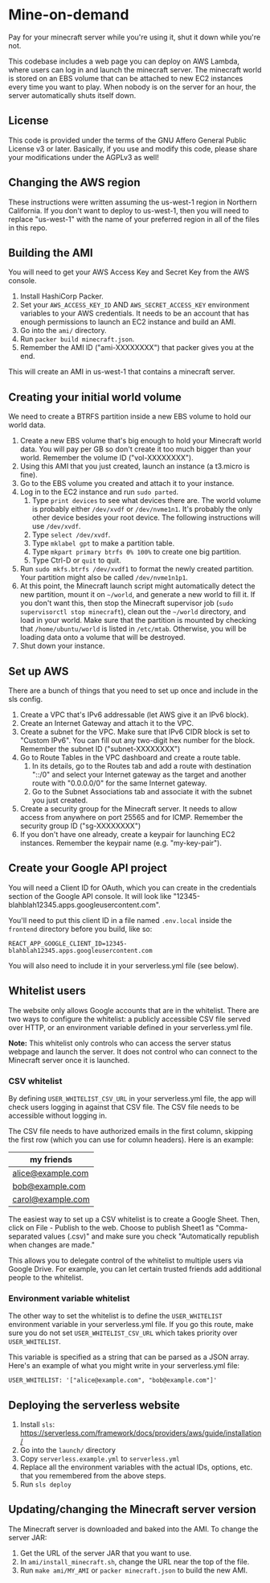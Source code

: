 # Mine-on-demand

Pay for your minecraft server while you're using it, shut it down while you're
not.

This codebase includes a web page you can deploy on AWS Lambda, where users can
log in and launch the minecraft server. The minecraft world is stored on an EBS
volume that can be attached to new EC2 instances every time you want to play.
When nobody is on the server for an hour, the server automatically shuts itself
down.

## License

This code is provided under the terms of the GNU Affero General Public
License v3 or later. Basically, if you use and modify this code, please share
your modifications under the AGPLv3 as well!

## Changing the AWS region

These instructions were written assuming the us-west-1 region in Northern
California. If you don't want to deploy to us-west-1, then you will need to
replace "us-west-1" with the name of your preferred region in all of the
files in this repo.

## Building the AMI

You will need to get your AWS Access Key and Secret Key from the AWS console.

1. Install HashiCorp Packer.
1. Set your `AWS_ACCESS_KEY_ID` AND `AWS_SECRET_ACCESS_KEY` environment
   variables to your AWS credentials. It needs to be an account that has enough
   permissions to launch an EC2 instance and build an AMI.
1. Go into the `ami/` directory.
1. Run `packer build minecraft.json`.
1. Remember the AMI ID ("ami-XXXXXXXX") that packer gives you at the end.

This will create an AMI in us-west-1 that contains a minecraft server.


## Creating your initial world volume

We need to create a BTRFS partition inside a new EBS volume to hold our world
data.

1. Create a new EBS volume that's big enough to hold your Minecraft world
data. You will pay per GB so don't create it too much bigger than your world.
Remember the volume ID ("vol-XXXXXXXX").
1. Using this AMI that you just created, launch an instance (a t3.micro is fine).
1. Go to the EBS volume you created and attach it to your instance.
1. Log in to the EC2 instance and run `sudo parted`.
    1. Type `print devices` to see what devices there are. The world volume
    is probably either `/dev/xvdf` or `/dev/nvme1n1`. It's probably the only
    other device besides your root device. The following instructions will
    use `/dev/xvdf`.
    1. Type `select /dev/xvdf`.
    1. Type `mklabel gpt` to make a partition table.
    1. Type `mkpart primary btrfs 0% 100%` to create one big partition.
    1. Type Ctrl-D or `quit` to quit.
1. Run `sudo mkfs.btrfs /dev/xvdf1` to format the newly created partition.
Your partition might also be called `/dev/nvme1n1p1`.
1. At this point, the Minecraft launch script might automatically detect the
new partition, mount it on `~/world`, and generate a new world to fill it. If
you don't want this, then stop the Minecraft supervisor job (`sudo
supervisorctl stop minecraft`), clean out the `~/world` directory, and load
in your world. Make sure that the partition is mounted by checking that
`/home/ubuntu/world` is listed in `/etc/mtab`. Otherwise, you will be loading
data onto a volume that will be destroyed.
1. Shut down your instance.

## Set up AWS

There are a bunch of things that you need to set up once and include in the sls config.

1. Create a VPC that's IPv6 addressable (let AWS give it an IPv6 block).
1. Create an Internet Gateway and attach it to the VPC.
1. Create a subnet for the VPC. Make sure that IPv6 CIDR block is set to
"Custom IPv6". You can fill out any two-digit hex number for the block.
Remember the subnet ID ("subnet-XXXXXXXX")
1. Go to Route Tables in the VPC dashboard and create a route table.
    1. In its details, go to the Routes tab and add a route with destination
      "::/0" and select your Internet gateway as the target and another route
      with "0.0.0.0/0" for the same Internet gateway.
    1. Go to the Subnet Associations tab and associate it with the subnet you
      just created.
1. Create a security group for the Minecraft server. It needs to allow access
from anywhere on port 25565 and for ICMP. Remember the security group ID
("sg-XXXXXXXX")
1. If you don't have one already, create a keypair for launching EC2
instances. Remember the keypair name (e.g. "my-key-pair").

## Create your Google API project

You will need a Client ID for OAuth, which you can create in the credentials
section of the Google API console. It will look like
"12345-blahblah12345.apps.googleusercontent.com".

You'll need to put this client ID in a file named `.env.local` inside the
`frontend` directory before you build, like so:

```
REACT_APP_GOOGLE_CLIENT_ID=12345-blahblah12345.apps.googleusercontent.com
```

You will also need to include it in your serverless.yml file (see below).

## Whitelist users

The website only allows Google accounts that are in the whitelist. There are
two ways to configure the whitelist: a publicly accessible CSV file served over
HTTP, or an environment variable defined in your serverless.yml file.

**Note:** This whitelist only controls who can access the server status webpage
and launch the server. It does not control who can connect to the Minecraft
server once it is launched.

### CSV whitelist

By defining `USER_WHITELIST_CSV_URL` in your serverless.yml file, the app will
check users logging in against that CSV file. The CSV file needs to be
accessible without logging in.

The CSV file needs to have authorized emails in the first column, skipping the
first row (which you can use for column headers). Here is an example:

| my friends        |
|-------------------|
| alice@example.com |
| bob@example.com   |
| carol@example.com |

The easiest way to set up a CSV whitelist is to create a Google Sheet. Then,
click on File - Publish to the web. Choose to publish Sheet1 as
"Comma-separated values (.csv)" and make sure you check "Automatically
republish when changes are made."

This allows you to delegate control of the whitelist to multiple users via
Google Drive. For example, you can let certain trusted friends add additional
people to the whitelist.

### Environment variable whitelist

The other way to set the whitelist is to define the `USER_WHITELIST`
environment variable in your serverless.yml file. If you go this route, make
sure you do not set `USER_WHITELIST_CSV_URL` which takes priority over
`USER_WHITELIST`.

This variable is specified as a string that can be parsed as a JSON array.
Here's an example of what you might write in your serverless.yml file:

    USER_WHITELIST: '["alice@example.com", "bob@example.com"]'

## Deploying the serverless website

1. Install `sls`: https://serverless.com/framework/docs/providers/aws/guide/installation/
1. Go into the `launch/` directory
1. Copy `serverless.example.yml` to `serverless.yml`
1. Replace all the environment variables with the actual IDs, options, etc.
that you remembered from the above steps.
1. Run `sls deploy`

## Updating/changing the Minecraft server version

The Minecraft server is downloaded and baked into the AMI. To change the server JAR:

1. Get the URL of the server JAR that you want to use.
1. In `ami/install_minecraft.sh`, change the URL near the top of the file.
1. Run `make ami/MY_AMI` or `packer minecraft.json` to build the new AMI.
